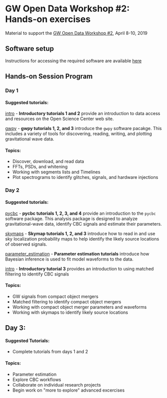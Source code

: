 # GW Open Data Workshop #2: Hands-on exercises

Material to support the
[GW Open Data Workshop #2](https://indico.in2p3.fr/e/odw2),
April 8-10, 2019

## Software setup

Instructions for accessing the required software are available [here](./setup.md)

## Hands-on Session Program

### Day 1

#### Suggested tutorials:

[intro](./intro) - **Introductory tutorials 1 and 2** provide an introduction to
data access and resources on the Open Science Center web site.

[gwpy](./gwpy) - **gwpy tutorials 1, 2, and 3**
introduce the `gwpy` software pacakge.  This includes a variety of
tools for discovering, reading, writing, and plotting gravitational wave
data.  

#### Topics:
 * Discover, download, and read data
 * FFTs, PSDs, and whitening
 * Working with segments lists and Timelines
 * Plot spectrograms to identify glitches, signals, and hardware injections

### Day 2

#### Suggested tutorials:

[pycbc](./pycbc) - **pycbc tutorials 1, 2, 3, and 4** provide an introduction
to the `pycbc` software package.  This analysis package is designed to
analyze gravitational-wave data, identify CBC signals
and estimate their parameters.  

[skymaps](./skymaps) - **Skymap tutorials 1, 2, and 3** introduce how to read in and use sky localization probability maps to help identify the likely source locations of observed signals.

[parameter_estimation](./parameter_estimation) - **Parameter estimation tutorials** introduce how Bayesian inference is used to fit model waveforms to the data.

[intro](./intro) - **Introductory tutorial 3** provides an introduction
to using matched filtering to identify CBC signals

#### Topics:
 * GW signals from compact object mergers
 * Matched filtering to identify compact object mergers
 * Working with compact object merger parameters and waveforms
 * Working with skymaps to identify likely source locations


## Day 3: 

#### Suggested Tutorials:
 * Complete tutorials from days 1 and 2

#### Topics:
 * Parameter estimation
 * Explore CBC workflows
 * Collaborate on individual research projects
 * Begin work on "more to explore" advanced excercises
